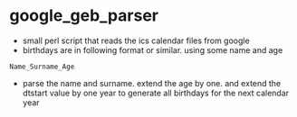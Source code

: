# google_geb_parser
* small perl script that reads the ics calendar files from google
* birthdays are in following format or similar. using some name and age
```
Name_Surname_Age
```
* parse the name and surname. extend the age by one. and extend the dtstart value by one year to generate all birthdays for the next calendar year
